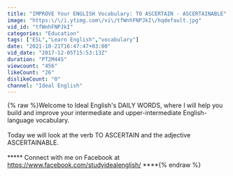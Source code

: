 ```yaml
---
title: "IMPROVE Your ENGLISH Vocabulary: TO ASCERTAIN - ASCERTAINABLE"
image: "https:\/\/i.ytimg.com\/vi\/tfWnhFNPJkI\/hqdefault.jpg"
vid_id: "tfWnhFNPJkI"
categories: "Education"
tags: ["ESL","Learn English","vocabulary"]
date: "2021-10-21T16:47:47+03:00"
vid_date: "2017-12-05T15:53:13Z"
duration: "PT2M44S"
viewcount: "456"
likeCount: "26"
dislikeCount: "0"
channel: "Ideal English"
---
```

{% raw %}Welcome to Ideal English's DAILY WORDS, where I will help you build and improve your intermediate and upper-intermediate English-language vocabulary.<br /><br />Today we will look at the verb TO ASCERTAIN and the adjective ASCERTAINABLE.<br /><br /> ***** Connect with me on Facebook at <a rel="nofollow" target="blank" href="https://www.facebook.com/studyidealenglish/">https://www.facebook.com/studyidealenglish/</a> ****{% endraw %}
